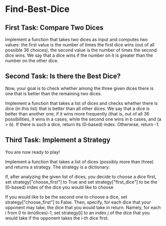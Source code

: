 # Find-Best-Dice
## First Task: Compare Two Dices

Implement a function that takes two dices as input and computes two values: the first value is the number of times the first dice wins (out of all possible 36 choices), the second value is the number of times the second dice wins. We say that a dice wins if the number on it is greater than the number on the other dice.


## Second Task: Is there the Best Dice?

Now, your goal is to check whether among the three given dices there is one that is better than the remaining two dices.

Implement a function that takes a list of dices and checks whether there is dice (in this list) that is better than all other dices. We say that a dice is better than another one, if it wins more frequently (that is, out of all 36 possibilities, it wins in a cases, while the second one wins in b cases, and (a > b). If there is such a dice, return its (0-based) index. Otherwise, return -1.


## Third Task: Implement a Strategy

You are now ready to play!

Implement a function that takes a list of dices (possibly more than three) and returns a strategy. The strategy is a dictionary:

If, after analyzing the given list of dices, you decide to choose a dice first, set strategy["choose_first"] to True and set strategy["first_dice"] to be the (0-based) index of the dice you would like to choose

If you would like to be the second one to choose a dice, set strategy["choose_first"] to False. Then, specify, for each dice that your opponent may take, the dice that you would take in return. Namely, for each i from 0 to len(dices)-1, set strategy[i] to an index j of the dice that you would take if the opponent takes the i-th dice first.
